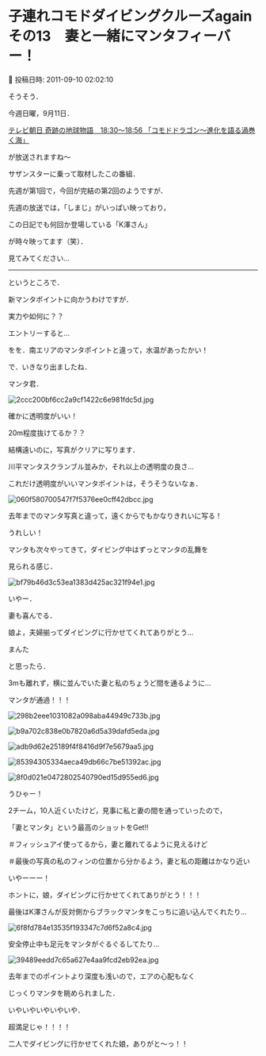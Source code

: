 # 子連れコモドダイビングクルーズagain　その13　妻と一緒にマンタフィーバー！

📅 投稿日時: 2011-09-10 02:02:10

そうそう．





今週日曜，9月11日．


[テレビ朝日 奇跡の地球物語　18:30～18:56
「コモドドラゴン～進化を語る渦巻く海」](http://www.tv-asahi.co.jp/miracle-earth/trailer/cur/)


が放送されますね～





サザンスターに乗って取材したこの番組．


先週が第1回で，今回が完結の第2回のようですが．


先週の放送では，「しまじ」がいっぱい映っており，


この日記でも何回か登場している「K澤さん」


が時々映ってます（笑）．





見てみてください…


------





というところで．


新マンタポイントに向かうわけですが．


実力や如何に？？





エントリーすると…


をを．南エリアのマンタポイントと違って，水温があったかい！





で．いきなり出ましたね．


マンタ君．




![2ccc200bf6cc2a9cf1422c6e981fdc5d.jpg](images/2ccc200bf6cc2a9cf1422c6e981fdc5d.jpg)




確かに透明度がいい！


20m程度抜けてるか？？


結構遠いのに，写真がクリアに写ります．





川平マンタスクランブル並みか，それ以上の透明度の良さ…


これだけ透明度がいいマンタポイントは，そうそうないなぁ．




![060f580700547f7f5376ee0cff42dbcc.jpg](images/060f580700547f7f5376ee0cff42dbcc.jpg)




去年までのマンタ写真と違って，遠くからでもかなりきれいに写る！


うれしい！





マンタも次々やってきて，ダイビング中はずっとマンタの乱舞を


見られる感じ．




![bf79b46d3c53ea1383d425ac321f94e1.jpg](images/bf79b46d3c53ea1383d425ac321f94e1.jpg)







いやー．


妻も喜んでる．


娘よ，夫婦揃ってダイビングに行かせてくれてありがとう…


 まんた 





と思ったら．


3mも離れず，横に並んでいた妻と私のちょうど間を通るように…





マンタが通過！！！




![298b2eee1031082a098aba44949c733b.jpg](images/298b2eee1031082a098aba44949c733b.jpg)






![b9a702c838e0b7820a6d5a39dafd5eda.jpg](images/b9a702c838e0b7820a6d5a39dafd5eda.jpg)






![adb9d62e25189f4f8416d9f7e5679aa5.jpg](images/adb9d62e25189f4f8416d9f7e5679aa5.jpg)






![85394305334aeca49db66c7be51392ac.jpg](images/85394305334aeca49db66c7be51392ac.jpg)






![8f0d021e0472802540790ed15d955ed6.jpg](images/8f0d021e0472802540790ed15d955ed6.jpg)







うひゃー！


2チーム，10人近くいたけど，見事に私と妻の間を通っていったので，


「妻とマンタ」という最高のショットをGet!!


＃フィッシュアイ使ってるから，妻と離れてるように見えるけど


＃最後の写真の私のフィンの位置から分かるよう，妻と私の距離はかなり近い


いやーーー！


ホントに，娘，ダイビングに行かせてくれてありがとう！！！





最後はK澤さんが反対側からブラックマンタをこっちに追い込んでくれたり…




![6f8fd784e13535f193347c7d6f52a8c4.jpg](images/6f8fd784e13535f193347c7d6f52a8c4.jpg)







安全停止中も足元をマンタがぐるぐるしてたり…




![39489eedd7c65a627e4aa9fcd2eb92ea.jpg](images/39489eedd7c65a627e4aa9fcd2eb92ea.jpg)







去年までのポイントより深度も浅いので，エアの心配もなく


じっくりマンタを眺められました．





いやいやいやいやいや．


超満足じゃ！！！！


二人でダイビングに行かせてくれた娘，ありがと～っ！！
